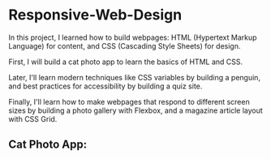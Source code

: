 # Responsive-Web-Design
In this project, I learned how to build webpages: HTML (Hypertext Markup Language) for content, and CSS (Cascading Style Sheets) for design.

First, I will build a cat photo app to learn the basics of HTML and CSS. 

Later, I'll learn modern techniques like CSS variables by building a penguin, and best practices for accessibility by building a quiz site.

Finally, I'll learn how to make webpages that respond to different screen sizes by building a photo gallery with Flexbox, and a magazine article layout with CSS Grid.

## Cat Photo App:

